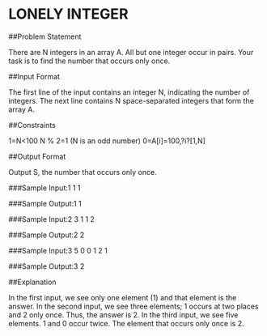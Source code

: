 # LONELY INTEGER

##Problem Statement

There are N integers in an array A. All but one integer occur in pairs. Your task is to find the number that occurs only once.

##Input Format

The first line of the input contains an integer N, indicating the number of integers. The next line contains N space-separated integers that form the array A.

##Constraints

1=N<100 
N % 2=1 (N is an odd number) 
0=A[i]=100,?i?[1,N]

##Output Format

Output S, the number that occurs only once.

###Sample Input:1
1
1

###Sample Output:1
1

###Sample Input:2
3
1 1 2

###Sample Output:2
2

###Sample Input:3
5
0 0 1 2 1

###Sample Output:3
2

##Explanation

In the first input, we see only one element (1) and that element is the answer. 
In the second input, we see three elements; 1 occurs at two places and 2 only once. Thus, the answer is 2. 
In the third input, we see five elements. 1 and 0 occur twice. The element that occurs only once is 2.
